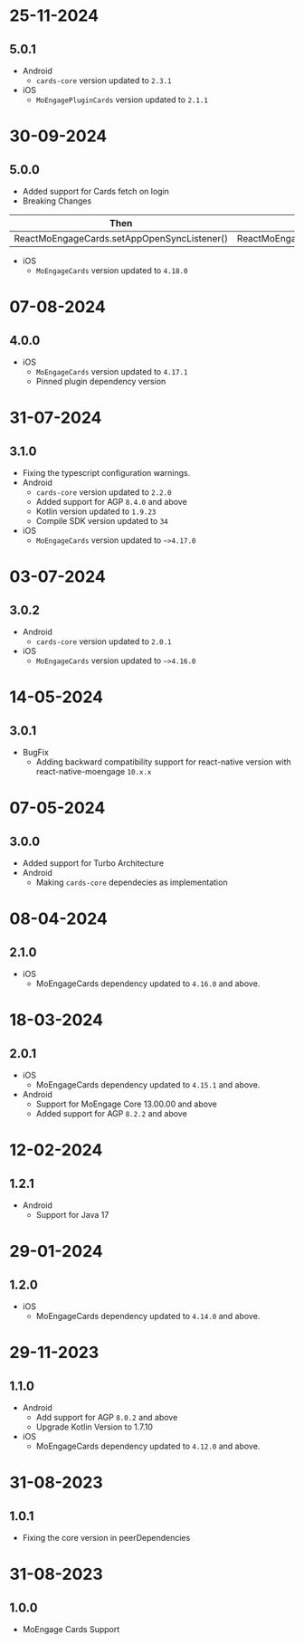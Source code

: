 # 25-11-2024

## 5.0.1
- Android
    - `cards-core` version updated to `2.3.1`
- iOS
    - `MoEngagePluginCards` version updated to `2.1.1`
    
# 30-09-2024

## 5.0.0
- Added support for Cards fetch on login
- Breaking Changes 

| Then         | Now               |
|:------------:|:-----------------:|
|ReactMoEngageCards.setAppOpenSyncListener() | ReactMoEngageCards.setSyncCompleteListener()|

- iOS
    - `MoEngageCards` version updated to `4.18.0`

# 07-08-2024

## 4.0.0
- iOS
    - `MoEngageCards` version updated to `4.17.1`
    - Pinned plugin dependency version
    
# 31-07-2024

## 3.1.0
- Fixing the typescript configuration warnings.
- Android
    - `cards-core` version updated to `2.2.0`
    - Added support for AGP `8.4.0` and above
    - Kotlin version updated to `1.9.23`
    - Compile SDK version updated to `34`
- iOS
    - `MoEngageCards` version updated to `~>4.17.0`

# 03-07-2024

## 3.0.2
- Android
    - `cards-core` version updated to `2.0.1`
- iOS
    - `MoEngageCards` version updated to `~>4.16.0`

# 14-05-2024

## 3.0.1
- BugFix
    - Adding backward compatibility support for react-native version with react-native-moengage `10.x.x`
    
# 07-05-2024

## 3.0.0
- Added support for Turbo Architecture
- Android
    - Making `cards-core` dependecies as implementation

# 08-04-2024

## 2.1.0
- iOS
    - MoEngageCards dependency updated to `4.16.0` and above.

# 18-03-2024

## 2.0.1
- iOS
    - MoEngageCards dependency updated to `4.15.1` and above.
- Android
    - Support for MoEngage Core 13.00.00 and above
    - Added support for AGP `8.2.2` and above
    
# 12-02-2024

## 1.2.1
- Android
    - Support for Java 17

# 29-01-2024

## 1.2.0
- iOS
    - MoEngageCards dependency updated to `4.14.0` and above.

# 29-11-2023 

## 1.1.0
- Android
    - Add support for AGP `8.0.2` and above
    - Upgrade Kotlin Version to 1.7.10
- iOS
    - MoEngageCards dependency updated to `4.12.0` and above.

# 31-08-2023

## 1.0.1
- Fixing the core version in peerDependencies

# 31-08-2023

## 1.0.0
- MoEngage Cards Support
